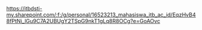 https://itbdsti-my.sharepoint.com/:f:/g/personal/16523213_mahasiswa_itb_ac_id/EqzHvB48fPtNi_lGu9C7A2UBUgY2TSpG9nkT1gLq8R8OCg?e=GoAOvc
